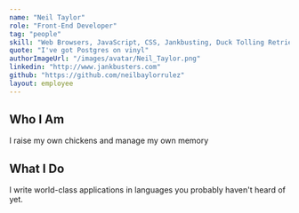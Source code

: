 ```yaml
---
name: "Neil Taylor"
role: "Front-End Developer"
tag: "people"
skill: "Web Browsers, JavaScript, CSS, Jankbusting, Duck Tolling Retrievers"
quote: "I've got Postgres on vinyl"
authorImageUrl: "/images/avatar/Neil_Taylor.png"
linkedin: "http://www.jankbusters.com"
github: "https://github.com/neilbaylorrulez"
layout: employee
---
```


## Who I Am
I raise my own chickens and manage my own memory

## What I Do
I write world-class applications in languages you probably haven't heard of yet.
